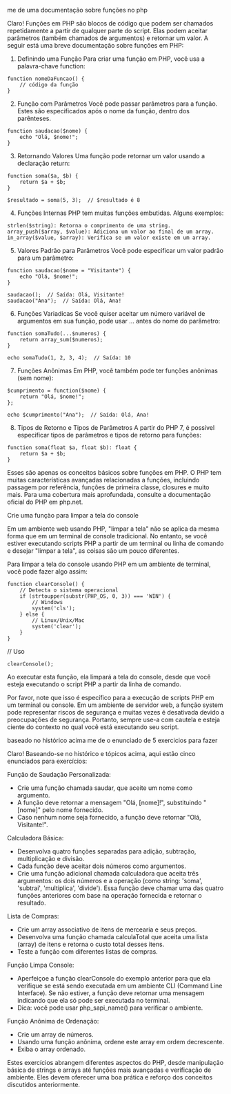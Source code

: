 me de uma documentação sobre funções no php

Claro! Funções em PHP são blocos de código que podem ser chamados repetidamente a partir de qualquer parte do script. Elas podem aceitar parâmetros (também chamados de argumentos) e retornar um valor. A seguir está uma breve documentação sobre funções em PHP:

1. Definindo uma Função
Para criar uma função em PHP, você usa a palavra-chave function:

```
function nomeDaFuncao() {
    // código da função
}
```
2. Função com Parâmetros
Você pode passar parâmetros para a função. Estes são especificados após o nome da função, dentro dos parênteses.

```
function saudacao($nome) {
    echo "Olá, $nome!";
}
```

3. Retornando Valores
Uma função pode retornar um valor usando a declaração return:

```
function soma($a, $b) {
    return $a + $b;
}
```

```
$resultado = soma(5, 3);  // $resultado é 8
```

4. Funções Internas
PHP tem muitas funções embutidas. Alguns exemplos:

```
strlen($string): Retorna o comprimento de uma string.
array_push($array, $value): Adiciona um valor ao final de um array.
in_array($value, $array): Verifica se um valor existe em um array.
```

5. Valores Padrão para Parâmetros
Você pode especificar um valor padrão para um parâmetro:

```
function saudacao($nome = "Visitante") {
    echo "Olá, $nome!";
}
```

```
saudacao();  // Saída: Olá, Visitante!
saudacao("Ana");  // Saída: Olá, Ana!
```

6. Funções Variadicas
Se você quiser aceitar um número variável de argumentos em sua função, pode usar ... antes do nome do parâmetro:

```
function somaTudo(...$numeros) {
    return array_sum($numeros);
}
```

```
echo somaTudo(1, 2, 3, 4);  // Saída: 10
```

7. Funções Anônimas
Em PHP, você também pode ter funções anônimas (sem nome):

```
$cumprimento = function($nome) {
    return "Olá, $nome!";
};

```


```
echo $cumprimento("Ana");  // Saída: Olá, Ana!
```

8. Tipos de Retorno e Tipos de Parâmetros
A partir do PHP 7, é possível especificar tipos de parâmetros e tipos de retorno para funções:

```
function soma(float $a, float $b): float {
    return $a + $b;
}
```

Esses são apenas os conceitos básicos sobre funções em PHP. O PHP tem muitas características avançadas relacionadas a funções, incluindo passagem por referência, funções de primeira classe, closures e muito mais. Para uma cobertura mais aprofundada, consulte a documentação oficial do PHP em php.net.

Crie uma funçào para limpar a tela do console


Em um ambiente web usando PHP, "limpar a tela" não se aplica da mesma forma que em um terminal de console tradicional. No entanto, se você estiver executando scripts PHP a partir de um terminal ou linha de comando e desejar "limpar a tela", as coisas são um pouco diferentes.

Para limpar a tela do console usando PHP em um ambiente de terminal, você pode fazer algo assim:

```
function clearConsole() {
    // Detecta o sistema operacional
    if (strtoupper(substr(PHP_OS, 0, 3)) === 'WIN') {
        // Windows
        system('cls');
    } else {
        // Linux/Unix/Mac
        system('clear');
    }
}

```

// Uso
```
clearConsole();
```

Ao executar esta função, ela limpará a tela do console, desde que você esteja executando o script PHP a partir da linha de comando.

Por favor, note que isso é específico para a execução de scripts PHP em um terminal ou console. Em um ambiente de servidor web, a função system pode representar riscos de segurança e muitas vezes é desativada devido a preocupações de segurança. Portanto, sempre use-a com cautela e esteja ciente do contexto no qual você está executando seu script.

baseado no histórico acima me de o enunciado de 5 exercicios para fazer

Claro! Baseando-se no histórico e tópicos acima, aqui estão cinco enunciados para exercícios:

Função de Saudação Personalizada:

* Crie uma função chamada saudar, que aceite um nome como argumento.
* A função deve retornar a mensagem "Olá, [nome]!", substituindo "[nome]" pelo nome fornecido.
* Caso nenhum nome seja fornecido, a função deve retornar "Olá, Visitante!".

Calculadora Básica:

* Desenvolva quatro funções separadas para adição, subtração, multiplicação e divisão.
* Cada função deve aceitar dois números como argumentos.
* Crie uma função adicional chamada calculadora que aceita três argumentos: os dois números e a operação (como string: 'soma', 'subtrai', 'multiplica', 'divide'). Essa função deve chamar uma das quatro funções anteriores com base na operação fornecida e retornar o resultado.

Lista de Compras:

* Crie um array associativo de itens de mercearia e seus preços.
* Desenvolva uma função chamada calculaTotal que aceita uma lista (array) de itens e retorna o custo total desses itens.
* Teste a função com diferentes listas de compras.

Função Limpa Console:

* Aperfeiçoe a função clearConsole do exemplo anterior para que ela verifique se está sendo executada em um ambiente CLI (Command Line Interface). Se não estiver, a função deve retornar uma mensagem indicando que ela só pode ser executada no terminal.
* Dica: você pode usar php_sapi_name() para verificar o ambiente.

Função Anônima de Ordenação:

* Crie um array de números.
* Usando uma função anônima, ordene este array em ordem decrescente.
* Exiba o array ordenado.

Estes exercícios abrangem diferentes aspectos do PHP, desde manipulação básica de strings e arrays até funções mais avançadas e verificação de ambiente. Eles devem oferecer uma boa prática e reforço dos conceitos discutidos anteriormente.
